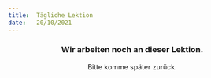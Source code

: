 ```yaml
---
title:  Tägliche Lektion
date:   20/10/2021
---
```


### <center>Wir arbeiten noch an dieser Lektion.</center>
<center>Bitte komme später zurück.</center>